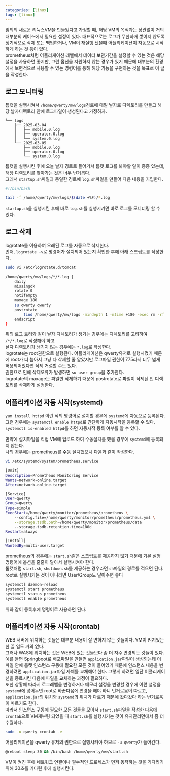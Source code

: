 ```yaml
---
categories: [linux]
tags: [linux]
---
```


임의의 새로운 리눅스VM을 만들었다고 가정할 때, 해당 VM의 목적과는 상관없이 거의 대부분의 케이스에서 필요한 설정이 있다. 대표적으로는 로그가 무한하게 쌓이지 않도록 정기적으로 삭제 또는 백업하거나, VM이 재실행 됐을때 어플리케이션이 자동으로 시작하게 하는 것 등이 있다.  
prometheus처럼 어플리케이션 레벨에서 데이터 보관기간을 설정할 수 있는 것은 해당 설정을 사용하면 좋지만, 그런 옵션을 지원하지 않는 경우가 있기 때문에 대부분의 환경에서 보편적으로 사용할 수 있는 명령어를 통해 해당 기능을 구현하는 것을 목표로 이 글을 작성한다.

## 로그 모니터링

톰캣을 실행시켜서 `/home/qwerty/mw/logs`경로에 매일 날자로 디렉토리를 만들고 해당 날자디렉토리 안에 로그파일이 생성된다고 가정하자.  

```
└── logs
    ├── 2025-03-04
    │   ├── mobile.0.log
    │   ├── operator.0.log
    │   └── system.0.log
    └── 2025-03-05
        ├── mobile.0.log
        ├── operator.0.log
        └── system.0.log
```

톰캣을 실행시킨 후에 오늘 날자 경로로 들어가서 톰캣 로그를 봐야할 일이 종종 있는데, 해당 디렉토리를 찾아가는 것은 너무 번거롭다.  
그래서 `startup.sh`파일과 동일한 경로에 `log.sh`파일을 만들어 다음 내용을 기입한다.

```bash
#!/bin/bash

tail -f /home/qwerty/mw/logs/$(date +%F)/*.log
```
`startup.sh`을 실행시킨 후에 바로 `log.sh`를 실행시키면 바로 로그를 모니터링 할 수 있다.


## 로그 삭제
logrotate를 이용하여 오래된 로그를 자동으로 삭제한다.  
먼저, `logrotate -v`로 명령어가 설치되어 있는지 확인한 후에 아래 스크립트를 작성한다.
```bash
sudo vi /etc/logrotate.d/tomcat
```
```bash
/home/qwerty/mw/logs/*/*.log {
    daily
    missingok
    rotate 0
    notifempty
    maxage 180
    su qwerty qwerty
    postrotate
        find /home/qwerty/mw/logs -mindepth 1 -mtime +180 -exec rm -rf {} \;
    endscript
}
```
위의 로그 트리와 같이 날자 디렉토리가 생기는 경우에는 디렉토리를 고려하여 `/*/*.log`로 작성해야 하고  
날자 디렉토리가 생기지 않는 경우에는 `*.log`로 작성한다.  
logrotate는 root권한으로 실행된다. 어플리케이션은 qwerty유저로 실행시켰기 때문에 root가 더 높아서 그냥 다 삭제할 줄 알았지만 로그파일 권한이 775라서 너무 넓게 허용되어있다면 삭제 거절할 수도 있다.  
권한으로 인해 삭제오류가 발생하면 `su user group`을 추가한다.  
logrotate의 maxage는 파일만 삭제하기 때문에 postrotate로 파일이 삭제된 빈 디렉토리를 삭제하게 설정한다.


## 어플리케이션 자동 시작(systemd)

`yum install httpd` 이런 식의 명령어로 설치할 경우에 `systemd`에 자동으로 등록된다.  
그런 경우에는 `systemctl enable httpd`로 간단하게 자동시작을 등록할 수 있다.  
`systemctl is-enabled httpd`를 하면 자동시작 등록 여부를 알 수 있다.

만약에 설치파일을 직접 VM에 업로드 하여 수동설치를 했을 경우에 `systemd`에 등록되지 않는다.  
나의 경우에는 prometheus를 수동 설치했으니 다음과 같이 작성한다.

```bash
vi /etc/systemd/system/prometheus.service
```
```bash
[Unit]
Description=Prometheus Monitoring Service
Wants=network-online.target
After=network-online.target

[Service]
User=qwerty
Group=qwerty
Type=simple
ExecStart=/home/qwerty/monitor/prometheus/prometheus \
    --config.file=/home/qwerty/monitor/prometheus/prometheus.yml \
    --storage.tsdb.path=/home/qwerty/monitor/prometheus/data
    --storage.tsdb.retention.time=180d
Restart=always

[Install]
WantedBy=multi-user.target
```

prometheus의 경우에는 `start.sh`같은 스크립트를 제공하지 않기 때문에 기본 실행 명령어에 옵션을 줄줄이 달아서 실행시켜야 한다.  
톰캣처럼 `start.sh`, `shutdown.sh`를 제공하는 경우라면 `sh`파일의 경로를 적으면 된다.  
root로 실행시키는 것이 아니라면 User/Group도 달아주면 좋다

```bash
systemctl daemon-reload
systemctl start prometheus
systemctl status prometheus
systemctl enable prometheus
```
위와 같이 등록후에 명령어로 사용하면 된다.

## 어플리케이션 자동 시작(crontab)

WEB 서버에 위치하는 것들은 대부분 내용이 잘 변하지 않는 것들이다. VM이 켜져있는 한 끌 일도 거의 없다.  
그러나 WAS에 위치하는 것은 WEB에 있는 것들보다 좀 더 자주 변경되는 것들이 있다.  
예를 들면 Springboot로 배포파일을 만들면 `application.jar`파일이 생성되는데 이 파일 안에 톰캣 인스턴스 구동에 필요한 모든 것이 들어있기 때문에 인스턴스 내용을 변경하려면 `application.jar`파일 자체를 교체해야 한다. 그렇게 하려면 일단 어플리케이션을 종료시킨 다음에 파일을 교체하는 과정이 필요하다.  
또한 상황에 따라서 로그레벨을 변경하거나 메모리 설정을 변경할 경우에 이런 설정을 `systemd`에 넣어두면 root로 바꾼다음에 변경을 해야 하니 번거로움이 따르고, `application.jar`의 위치와 `systemd`의 위치가 다르기 때문에 왔다갔다 하는 번거로움이 따르기도 한다.  
따라서 인스턴스 구동에 필요한 모든 것들을 모아서 `start.sh`파일을 작성한 다음에 `crontab`으로 VM재부팅 되었을 때 `start.sh`를 실행시키는 것이 유지관리면에서 좀 더 수월하다.

```bash
sudo -u qwerty crontab -e
```
어플리케이션을 qwerty 유저의 권한으로 실행시켜야 하므로 `-u qwerty`가 들어간다. 

```bash
@reboot sleep 30 && /bin/bash /home/qwerty/mw/start.sh
```
VM이 켜진 후에 네트워크 연결이나 필수적인 프로세스가 먼저 동작하는 것을 기다리기 위해 30초를 기다린 후에 실행시킨다.
